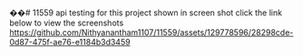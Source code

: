 ��#   1 1 5 5 9 
api testing for this project shown in screen shot
click the link below to view the screenshots
 https://github.com/Nithyanantham1107/11559/assets/129778596/28298cde-0d87-475f-ae76-e1184b3d3459
